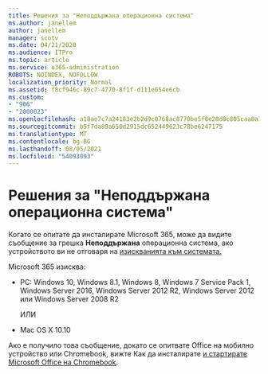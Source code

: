 ```yaml
---
title: Решения за "Неподдържана операционна система"
ms.author: janellem
author: janellem
manager: scotv
ms.date: 04/21/2020
ms.audience: ITPro
ms.topic: article
ms.service: o365-administration
ROBOTS: NOINDEX, NOFOLLOW
localization_priority: Normal
ms.assetid: f8cf946c-89c7-4770-8f1f-d111e654e6cb
ms.custom:
- "906"
- "2000023"
ms.openlocfilehash: a18ae7c7a24183e2b2d9c0768ac8770be5f8e20d8c805caa8a18ab4cd1816423
ms.sourcegitcommit: b5f7da89a650d2915dc652449623c78be6247175
ms.translationtype: MT
ms.contentlocale: bg-BG
ms.lasthandoff: 08/05/2021
ms.locfileid: "54093093"
---
```

# <a name="solutions-for-unsupported-operating-system"></a>Решения за "Неподдържана операционна система"

Когато се опитате да инсталирате Microsoft 365, може да видите съобщение за грешка **Неподдържана** операционна система, ако устройството ви не отговаря на [изискванията към системата.](https://products.office.com/office-system-requirements)
  
Microsoft 365 изисква:
  
- PC: Windows 10, Windows 8.1, Windows 8, Windows 7 Service Pack 1, Windows Server 2016, Windows Server 2012 R2, Windows Server 2012 или Windows Server 2008 R2

    ИЛИ

- Mac OS X 10.10

Ако е получило това съобщение, докато се опитвате Office на мобилно устройство или Chromebook, вижте Как да инсталирате [и стартирате Microsoft Office на Chromebook](https://support.office.com/article/32f14a23-2c1a-4579-b973-d4b1d78561ad?wt.mc_id=Alchemy_ClientDIA).
  